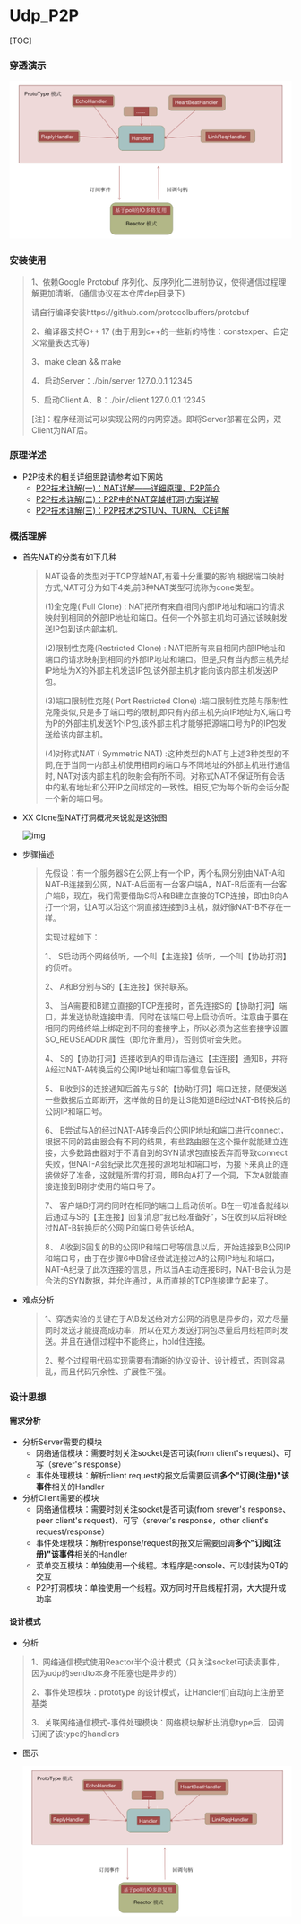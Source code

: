 # Udp_P2P
[TOC]

### 穿透演示

![](img/design.png)



### 安装使用

>1、依赖Google Protobuf 序列化、反序列化二进制协议，使得通信过程理解更加清晰。(通信协议在本仓库dep目录下)
>
>请自行编译安装https://github.com/protocolbuffers/protobuf
>
>2、编译器支持C++ 17 (由于用到c++的一些新的特性：constexper、自定义常量表达式等)
>
>3、make clean && make
>
>4、启动Server：./bin/server 127.0.0.1 12345
>
>5、启动Client A、B：./bin/client 127.0.0.1 12345
>
>[注]：程序经测试可以实现公网的内网穿透。即将Server部署在公网，双Client为NAT后。





### 原理详述

- P2P技术的相关详细思路请参考如下网站
  - [P2P技术详解(一)：NAT详解——详细原理、P2P简介](http://www.52im.net/thread-50-1-1.html)
  - [P2P技术详解(二)：P2P中的NAT穿越(打洞)方案详解](http://www.52im.net/thread-542-1-1.html)
  - [P2P技术详解(三)：P2P技术之STUN、TURN、ICE详解](http://www.52im.net/thread-557-1-1.html)



### 概括理解

- 首先NAT的分类有如下几种

  >NAT设备的类型对于TCP穿越NAT,有着十分重要的影响,根据端口映射方式,NAT可分为如下4类,前3种NAT类型可统称为cone类型。
  >
  >(1)全克隆( Full Clone) : NAT把所有来自相同内部IP地址和端口的请求映射到相同的外部IP地址和端口。任何一个外部主机均可通过该映射发送IP包到该内部主机。
  >
  >(2)限制性克隆(Restricted Clone) : NAT把所有来自相同内部IP地址和端口的请求映射到相同的外部IP地址和端口。但是,只有当内部主机先给IP地址为X的外部主机发送IP包,该外部主机才能向该内部主机发送IP包。
  >
  >(3)端口限制性克隆( Port Restricted Clone) :端口限制性克隆与限制性克隆类似,只是多了端口号的限制,即只有内部主机先向IP地址为X,端口号为P的外部主机发送1个IP包,该外部主机才能够把源端口号为P的IP包发送给该内部主机。
  >
  >(4)对称式NAT ( Symmetric NAT) :这种类型的NAT与上述3种类型的不同,在于当同一内部主机使用相同的端口与不同地址的外部主机进行通信时, NAT对该内部主机的映射会有所不同。对称式NAT不保证所有会话中的私有地址和公开IP之间绑定的一致性。相反,它为每个新的会话分配一个新的端口号。

- XX Clone型NAT打洞概况来说就是这张图

  ![img](https://gss0.bdstatic.com/-4o3dSag_xI4khGkpoWK1HF6hhy/baike/c0%3Dbaike92%2C5%2C5%2C92%2C30/sign=7640700ff2d3572c72ef948eeb7a0842/77c6a7efce1b9d16816bbd87f3deb48f8d5464a3.jpg)



- 步骤描述

  >先假设：有一个服务器S在公网上有一个IP，两个私网分别由NAT-A和NAT-B连接到公网，NAT-A后面有一台客户端A，NAT-B后面有一台客户端B，现在，我们需要借助S将A和B建立直接的TCP连接，即由B向A打一个洞，让A可以沿这个洞直接连接到B主机，就好像NAT-B不存在一样。
  >
  >实现过程如下：
  >
  >1、 S启动两个网络侦听，一个叫【主连接】侦听，一个叫【协助打洞】的侦听。
  >
  >2、 A和B分别与S的【主连接】保持联系。
  >
  >3、 当A需要和B建立直接的TCP连接时，首先连接S的【协助打洞】端口，并发送协助连接申请。同时在该端口号上启动侦听。注意由于要在相同的网络终端上绑定到不同的套接字上，所以必须为这些套接字设置 SO_REUSEADDR 属性（即允许重用），否则侦听会失败。
  >
  >4、 S的【协助打洞】连接收到A的申请后通过【主连接】通知B，并将A经过NAT-A转换后的公网IP地址和端口等信息告诉B。
  >
  >5、 B收到S的连接通知后首先与S的【协助打洞】端口连接，随便发送一些数据后立即断开，这样做的目的是让S能知道B经过NAT-B转换后的公网IP和端口号。
  >
  >6、 B尝试与A的经过NAT-A转换后的公网IP地址和端口进行connect，根据不同的路由器会有不同的结果，有些路由器在这个操作就能建立连接，大多数路由器对于不请自到的SYN请求包直接丢弃而导致connect失败，但NAT-A会纪录此次连接的源地址和端口号，为接下来真正的连接做好了准备，这就是所谓的打洞，即B向A打了一个洞，下次A就能直接连接到B刚才使用的端口号了。
  >
  >7、 客户端B打洞的同时在相同的端口上启动侦听。B在一切准备就绪以后通过与S的【主连接】回复消息“我已经准备好”，S在收到以后将B经过NAT-B转换后的公网IP和端口号告诉给A。
  >
  >8、 A收到S回复的B的公网IP和端口号等信息以后，开始连接到B公网IP和端口号，由于在步骤6中B曾经尝试连接过A的公网IP地址和端口，NAT-A纪录了此次连接的信息，所以当A主动连接B时，NAT-B会认为是合法的SYN数据，并允许通过，从而直接的TCP连接建立起来了。

- 难点分析

  >1、穿透实验的关键在于A\B发送给对方公网的消息是异步的，双方尽量同时发送才能提高成功率，所以在双方发送打洞包尽量启用线程同时发送。并且在通信过程中不能终止，hold住连接。
  >
  >2、整个过程用代码实现需要有清晰的协议设计、设计模式，否则容易乱，而且代码冗余性、扩展性不强。

### 设计思想

#### 需求分析

- 分析Server需要的模块
  - 网络通信模块：需要时刻关注socket是否可读(from client's request)、可写（srever's response）
  - 事件处理模块：解析client request的报文后需要回调**多个"订阅(注册)"该事件**相关的Handler
- 分析Client需要的模块
  - 网络通信模块：需要时刻关注socket是否可读(from srever's response、peer client's request)、可写（srever's response，other client's request/response）
  - 事件处理模块：解析response/request的报文后需要回调**多个"订阅(注册)"该事件**相关的Handler
  - 菜单交互模块：单独使用一个线程。本程序是console、可以封装为QT的交互
  - P2P打洞模块：单独使用一个线程。双方同时开启线程打洞，大大提升成功率

#### 设计模式

- 分析

> 1、网络通信模式使用Reactor半个设计模式（只关注socket可读读事件，因为udp的sendto本身不阻塞也是异步的）
>
> 2、事件处理模块：prototype 的设计模式，让Handler们自动向上注册至基类
>
> 3、关联网络通信模式-事件处理模块：网络模块解析出消息type后，回调订阅了该type的handlers

- 图示

  ![](img/design.png)
